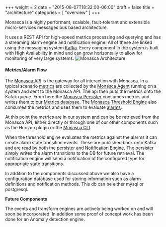 +++
weight = 2
date = "2015-08-07T18:32:00-06:00"
draft = false
title = "architecture"
categories = [ "overview" ]
+++

Monasca is a highly performant, scalable, fault-tolerant and extensible micro-services messages bus based architecture. <!--more-->

It uses a REST API for high-speed metrics processing and querying and has a streaming alarm engine and notification engine. All of these are linked
using the messaging system [Kafka](https://kafka.apache.org/). Every component in the system is built with High Availability in mind and can grow
horizontally to allow for monitoring of very large systems.
![Monasca Architecture](/img/Monasca-arch-component-diagram.png)

#### Metrics/Alarm Flow
The [Monasca API](/components/api/) is the gateway for all interaction with Monasca. In a typical scenario [metrics](/components/metrics)
are collected by the [Monasca Agent](/components/agent/) running on a system and sent to the Monasca API. The api then puts the metrics onto the Kafak queue.
From here the [Monasca Persister](/components/persister/) consumes metrics and writes them to our [Metrics database](/components/metrics_db/). The
[Monasca Threshold Engine](/components/thresh/) also consumes the metrics and uses them to evaluate [alarms](/components/alarms/).

At this point the metrics are in our system and can be be retrieved from the Monasca API, either directly or through one of our other components
such as the Horizon plugin or the [Monasca CLI](/components/cli).

When the threshold engine evaluates the metrics against the alarms it can create alarm state transition events. These are published back onto Kafka
and are read by both the persister and [Notification Engine](/components/notification/). The persister simply writes the alarm transitions to the
DB for future retrieval. The notification engine will send a notification of the configured type for appropriate state transitions.

In addition to the components discussed above we also have a configuration database used for storing information such as alarm definitions and
notification methods. This db can be either mysql or postgresql.

**Future Components**

The events and transform engines are actively being worked on and will soon be incorporated. In addition some proof of concept work has been done
for an Anomaly detection engine.

